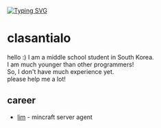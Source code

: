 [![Typing SVG](https://readme-typing-svg.demolab.com?font=Shantell+Sans&pause=1000&color=F7F7F7&random=true&width=435&lines=Clasantialo;I+usually+use+python;The+most+cutest+Developer;I'm+Middle+school+student;That's+all+about+me)](https://git.io/typing-svg)

# clasantialo
hello :)
I am a middle school student in South Korea. \
I am much younger than other programmers! \
So, I don't have much experience yet. \
please help me a lot!

## career
- [lim](https://github.com/clasantialo/lim) - mincraft server agent
